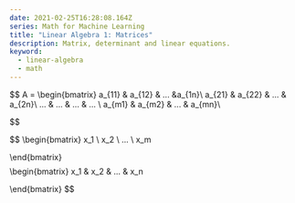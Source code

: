 ```yaml
---
date: 2021-02-25T16:28:08.164Z
series: Math for Machine Learning
title: "Linear Algebra 1: Matrices"
description: Matrix, determinant and linear equations.
keyword:
  - linear-algebra
  - math
---
```

$$
A = 
\begin{bmatrix}
    a_{11} & a_{12} & ...  &a_{1n}\\
    a_{21} & a_{22} & ... & a_{2n}\\
    ... & ... & ... & ...  \\
        a_{m1} & a_{m2} & ... & a_{mn}\\

$$

$$
\begin{bmatrix}
   x_1 \\
x_2 \\
... \\
x_m
 
\end{bmatrix}
$$
$$
\begin{bmatrix}
   x_1 &
x_2 &
... &
x_n

\end{bmatrix}
$$